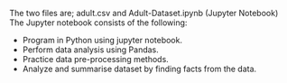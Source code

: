 The two files are;
adult.csv and Adult-Dataset.ipynb (Jupyter Notebook)
The Jupyter notebook consists of the following:
- Program in Python using jupyter notebook.
- Perform data analysis using Pandas.
- Practice data pre-processing methods.
- Analyze and summarise dataset by finding facts from the data.
